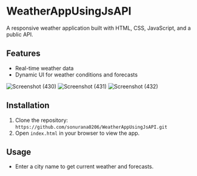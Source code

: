 # WeatherAppUsingJsAPI

A responsive weather application built with HTML, CSS, JavaScript, and a public API.

## Features
- Real-time weather data
- Dynamic UI for weather conditions and forecasts

![Screenshot (430)](https://github.com/sonurana0206/WeatherAppUsingJsAPI/assets/158328993/570f19a4-682c-47fe-b926-8432d03d46aa)
![Screenshot (431)](https://github.com/sonurana0206/WeatherAppUsingJsAPI/assets/158328993/e181d5dd-c303-4d8c-aa58-029f3951ac27)
![Screenshot (432)](https://github.com/sonurana0206/WeatherAppUsingJsAPI/assets/158328993/3deddea1-14b1-4678-9e03-e340ed534e20)

## Installation
1. Clone the repository: `https://github.com/sonurana0206/WeatherAppUsingJsAPI.git`
2. Open `index.html` in your browser to view the app.

## Usage
- Enter a city name to get current weather and forecasts.
